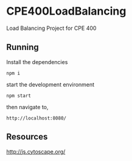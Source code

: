 # CPE400LoadBalancing
Load Balancing Project for CPE 400

## Running
Install the dependencies
```
npm i
```
start the development environment
```
npm start
```
then navigate to,
```
http://localhost:8080/
```

## Resources
http://js.cytoscape.org/